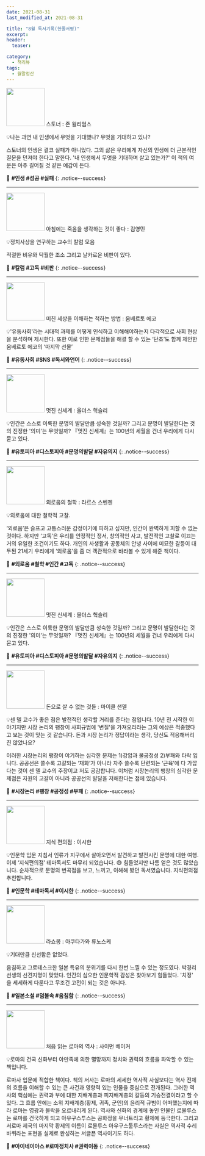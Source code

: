 ```yaml
---
date: 2021-08-31
last_modified_at: 2021-08-31

title: "8월 독서기록(한줄서평)"
excerpt:
header:
  teaser:

category:
  - 책리뷰
tags:
  - 월말정산
---
```

<img src="https://img.ridicdn.net/cover/510000992/xxlarge?dpi=xxhdpi#1" style="width: 100px" class="align-left" alt=""/> 스토너
: 존 윌리엄스

💡나는 과연 내 인생에서 무엇을 기대했나? 무엇을 기대하고 있나?

스토너의 인생은 결코 실패가 아니었다. 그의 삶은 우리에게 자신의 인생에 더 근본적인 질문을 던져야 한다고 말한다. '내 인생에서 무엇을 기대하며 살고 있는가?' 이 책의 여운은 아주 길어질 것 같은 예감이 든다.

🔑 **\#인생 #성공 #실패**
{: .notice--success}

------

<img src="https://img.ridicdn.net/cover/280000112/xxlarge?dpi=xxhdpi#1" style="width: 100px" class="align-left" alt=""/> 아침에는 죽음을 생각하는 것이 좋다
: 김영민

💡정치사상을 연구하는 교수의 칼럼 모음

적절한 비유와 탁월한 조소 그리고 날카로운 비판이 있다. 

🔑 **\#칼럼 #고독 #비판**
{: .notice--success}

------

<img src="https://img.ridicdn.net/cover/1242000995/xxlarge?dpi=xxhdpi#1" style="width: 100px" class="align-left" alt=""/> 미친 세상을 이해하는 척하는 방법
: 움베르토 에코

💡'유동사회'라는 시대적 과제를 어떻게 인식하고 이해해야하는지 다각적으로 사회 현상을 분석하며 제시한다. 또한 이로 인한 문제점들을 해결 할 수 있는 ‘단초’도 함께 제안한 움베르토 에코의 ‘마지막 선물’

🔑 **\#유동사회 #SNS #독서와언어**
{: .notice--success}

------

<img src="https://img.ridicdn.net/cover/259000011/xxlarge?dpi=xxhdpi#1" style="width: 100px" class="align-left" alt=""/> 멋진 신세계
: 올더스 헉슬리

💡인간은 스스로 이룩한 문명의 발달만큼 성숙한 것일까? 그리고 문명이 발달한다는 것의 진정한 '의미'는 무엇일까? 『멋진 신세계』는 100년의 세월을 건너 우리에게 다시 묻고 있다. 

🔑 **\#유토피아 #디스토피아 #문명의발달 #자유의지**
{: .notice--success}

------

<img src="https://img.ridicdn.net/cover/754027771/xxlarge?dpi=xxhdpi#1" style="width: 100px" class="align-left" alt=""/> 외로움의 철학
: 라르스 스벤젠

💡외로움에 대한 철학적 고찰. 

‘외로움’은 슬프고 고통스러운 감정이기에 피하고 싶지만, 인간이 완벽하게 피할 수 없는 것이다. 하지만 ‘고독’은 우리를 안정적인 정서, 창의적인 사고, 발전적인 고찰로 이끄는 거의 유일한 조건이기도 하다. 개인의 사생활과 공동체의 안녕 사이에 미묘한 갈등이 대두된 21세기 우리에게 ‘외로움’을 좀 더 객관적으로 바라볼 수 있게 해준 책이다.

🔑 **\#외로움 #철학 #인간 #고독**
{: .notice--success}

------

<img src="https://img.ridicdn.net/cover/259000011/xxlarge?dpi=xxhdpi#1" style="width: 100px" class="align-left" alt=""/> 멋진 신세계
: 올더스 헉슬리

💡인간은 스스로 이룩한 문명의 발달만큼 성숙한 것일까? 그리고 문명이 발달한다는 것의 진정한 '의미'는 무엇일까? 『멋진 신세계』는 100년의 세월을 건너 우리에게 다시 묻고 있다. 

🔑 **\#유토피아 #디스토피아 #문명의발달 #자유의지**
{: .notice--success}

------

<img src="https://img.ridicdn.net/cover/593000231/xxlarge?dpi=xxhdpi#1" style="width: 100px" class="align-left" alt=""/> 돈으로 살 수 없는 것들
: 마이클 샌델

💡센 델 교수가 좋은 점은 발전적인 생각할 거리를 준다는 점입니다. 10년 전 시작한 이야기지만 시장 논리의 팽창이 사회규범에 '변질'을 가져오리라는 그의 예상은 적중했다고 보는 것이 맞는 것 같습니다.  돈과 시장 논리가 정답이라는 생각, 당신도 적응해버리진 않았나요? 

이러한 시장논리의 팽창이 야기하는 심각한 문제는 1)강압과 불공정성 2)부패와 타락 입니다.  공공선은 쓸수록 고갈되는 ‘재화’가 아니라 자주 쓸수록 단련되는 ‘근육’에 다 가깝다는 것이 센 델 교수의 주장이고 저도 공감합니다. 이처럼 시장논리의 팽창의 심각한 문제점은 자원의 고갈이 아니라 공공선의 발달을 저해한다는 점에 있습니다.

🔑 **\#시장논리 #팽창 #공정성 #부패**
{: .notice--success}

------

<img src="https://img.ridicdn.net/cover/745000158/xxlarge?dpi=xxhdpi#1" style="width: 100px" class="align-left" alt=""/> 지식 편의점
: 이시한

💡인문학 입문 지침서 인류가 지구에서 살아오면서 발견하고 발전시킨 문명에 대한 여행. 이제 ‘지식편의점’ 테마독서도 마무리 되었습니다. 😅 힘들었지만 나름 얻은 것도 많았습니다. 순차적으로 문명의 변곡점을 보고, 느끼고, 이해해 봤던 독서였습니다. 지식편의점 추천합니다.

🔑 **\#인문학 #테마독서 #이시한**
{: .notice--success}

------

<img src="https://img.ridicdn.net/cover/998000051/xxlarge?dpi=xxhdpi#1" style="width: 100px" class="align-left" alt=""/> 라쇼몽
: 아쿠타가와 류노스케

💡기대만큼 신선함은 없었다. 

음침하고 그로테스크한 일본 특유의 분위기를 다시 한번 느낄 수 있는 정도였다. 박경리 선생의 선견지명이 맞았다. 인간의 심오한 인문학적 감성은 찾아보기 힘들었다. '치정' 을 세세하게 다룬다고 무조건 고전이 되는 것은 아니다.

🔑 **\#일본소설 #덤불속 #음침함**
{: .notice--success}

------

<img src="http://image.yes24.com/momo/TopCate63/MidCate01/6206870.jpg" style="width: 100px" class="align-left" alt=""/> 처음 읽는 로마의 역사
: 사이먼 베이커

💡로마의 건국 신화부터 야만족에 의한 멸망까지 정치와 권력의 흐름을 파악할 수 있는 책입니다.  

로마사 입문에 적합한 책이다. 책의 서사는 로마의 세세한 역사적 사실보다는 역사 전체의 흐름을 이해할 수 있는 큰 사건과 영향력 있는 인물을 중심으로 전개된다. 그러한 역사의 핵심에는 권력과 부에 대한 지배계층과 피지배계층의 갈등의 기승전결이라고 할 수 있다. 그 흐름 안에는 소위 지배계층(황제, 귀족, 군인)의 윤리적 규범이 어떠했는지에 따라 로마는 영광과 몰락을 오르내리게 된다. 역사와 신화의 경계에 놓인 인물인 로물루스는 로마를 건국하게 되고 아우구스투스는 공화정을 무너트리고 황제에 등극한다. 그리고 서로마 제국의 마지막 황제의 이름이 로물루스 아우구스툴루스라는 사실은 역사적 수레바퀴라는 표현을 실제로 완성하는 서글픈 역사이기도 하다.

🔑 **\#아이네이아스 #로마정치사 #권력이동**
{: .notice--success}